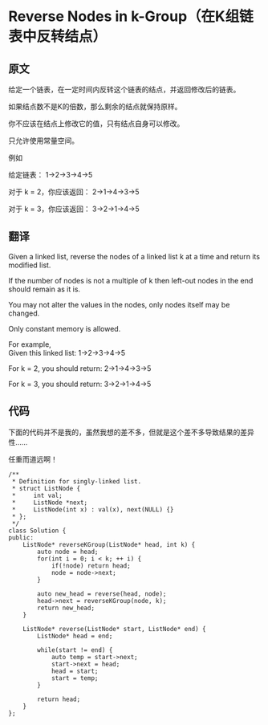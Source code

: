 # Reverse Nodes in k-Group（在K组链表中反转结点）

## 原文
给定一个链表，在一定时间内反转这个链表的结点，并返回修改后的链表。

如果结点数不是K的倍数，那么剩余的结点就保持原样。

你不应该在结点上修改它的值，只有结点自身可以修改。

只允许使用常量空间。

例如

给定链表： 1->2->3->4->5

对于 k = 2，你应该返回： 2->1->4->3->5

对于 k = 3，你应该返回： 3->2->1->4->5

## 翻译
Given a linked list, reverse the nodes of a linked list k at a time and return its modified list.

If the number of nodes is not a multiple of k then left-out nodes in the end should remain as it is.

You may not alter the values in the nodes, only nodes itself may be changed.

Only constant memory is allowed.

For example,  
Given this linked list: 1->2->3->4->5

For k = 2, you should return: 2->1->4->3->5

For k = 3, you should return: 3->2->1->4->5

## 代码
下面的代码并不是我的，虽然我想的差不多，但就是这个差不多导致结果的差异性……

任重而道远啊！

```
/**
 * Definition for singly-linked list.
 * struct ListNode {
 *     int val;
 *     ListNode *next;
 *     ListNode(int x) : val(x), next(NULL) {}
 * };
 */
class Solution {
public:
    ListNode* reverseKGroup(ListNode* head, int k) {
        auto node = head;
        for(int i = 0; i < k; ++ i) {
            if(!node) return head;
            node = node->next;
        }

        auto new_head = reverse(head, node);
        head->next = reverseKGroup(node, k);
        return new_head;        
    }

    ListNode* reverse(ListNode* start, ListNode* end) {
        ListNode* head = end;

        while(start != end) {
            auto temp = start->next;
            start->next = head;
            head = start;
            start = temp;
        }

        return head;
    }
};
```